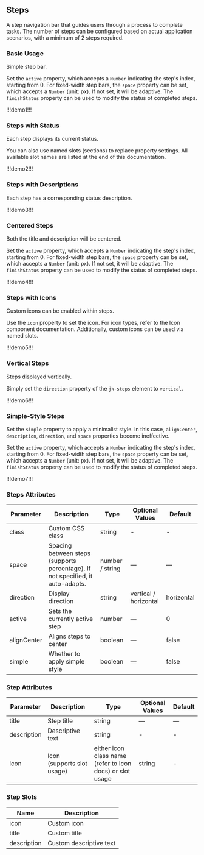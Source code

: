 ## Steps  

A step navigation bar that guides users through a process to complete tasks. The number of steps can be configured based on actual application scenarios, with a minimum of 2 steps required.  

### Basic Usage  

Simple step bar.  

Set the `active` property, which accepts a `Number` indicating the step's index, starting from 0. For fixed-width step bars, the `space` property can be set, which accepts a `Number` (unit: px). If not set, it will be adaptive. The `finishStatus` property can be used to modify the status of completed steps.  

!!!demo1!!!  

### Steps with Status  

Each step displays its current status.  

You can also use named slots (sections) to replace property settings. All available slot names are listed at the end of this documentation.  

!!!demo2!!!  

### Steps with Descriptions  

Each step has a corresponding status description.  

!!!demo3!!!  

### Centered Steps  

Both the title and description will be centered.  

Set the `active` property, which accepts a `Number` indicating the step's index, starting from 0. For fixed-width step bars, the `space` property can be set, which accepts a `Number` (unit: px). If not set, it will be adaptive. The `finishStatus` property can be used to modify the status of completed steps.  

!!!demo4!!!  

### Steps with Icons  

Custom icons can be enabled within steps.  

Use the `icon` property to set the icon. For icon types, refer to the Icon component documentation. Additionally, custom icons can be used via named slots.  

!!!demo5!!!  

### Vertical Steps  

Steps displayed vertically.  

Simply set the `direction` property of the `jk-steps` element to `vertical`.  

!!!demo6!!!  

### Simple-Style Steps  

Set the `simple` property to apply a minimalist style. In this case, `alignCenter`, `description`, `direction`, and `space` properties become ineffective.  

Set the `active` property, which accepts a `Number` indicating the step's index, starting from 0. For fixed-width step bars, the `space` property can be set, which accepts a `Number` (unit: px). If not set, it will be adaptive. The `finishStatus` property can be used to modify the status of completed steps.  

!!!demo7!!!  

### Steps Attributes  

| Parameter     | Description                                                  | Type             | Optional Values         | Default      |  
| ------------- | ------------------------------------------------------------ | ---------------- | ----------------------- | ------------ |  
| class         | Custom CSS class                                             | string           | -                       | -            |  
| space         | Spacing between steps (supports percentage). If not specified, it auto-adapts. | number / string  | —                       | —            |  
| direction     | Display direction                                             | string           | vertical / horizontal   | horizontal   |  
| active        | Sets the currently active step                               | number           | —                       | 0            |  
| alignCenter   | Aligns steps to center                                       | boolean          | —                       | false        |  
| simple        | Whether to apply simple style                                | boolean          | —                       | false        |  

### Step Attributes  

| Parameter     | Description                | Type                                                      | Optional Values | Default |  
| ------------- | -------------------------- | --------------------------------------------------------- | --------------- | ------- |  
| title         | Step title                 | string                                                    | —               | —       |  
| description   | Descriptive text           | string                                                    | -               | -       |  
| icon          | Icon (supports slot usage) | either icon class name (refer to Icon docs) or slot usage | string          | -       |  

### Step Slots  

| Name          | Description                  |  
| ------------- | ---------------------------- |  
| icon          | Custom icon                  |  
| title         | Custom title                 |  
| description   | Custom descriptive text      |